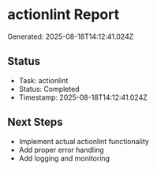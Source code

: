 # actionlint Report

Generated: 2025-08-18T14:12:41.024Z

## Status
- Task: actionlint
- Status: Completed
- Timestamp: 2025-08-18T14:12:41.024Z

## Next Steps
- Implement actual actionlint functionality
- Add proper error handling
- Add logging and monitoring
